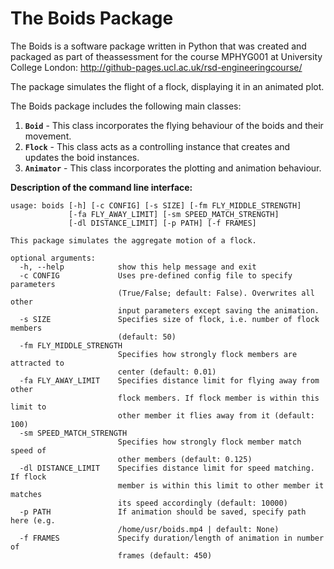 # The Boids Package

The Boids is a software package written in Python that was created and packaged as part of theassessment for the course MPHYG001 at University College London:
http://github-pages.ucl.ac.uk/rsd-engineeringcourse/

The package simulates the flight of a flock, displaying it in an animated plot.

The Boids package includes the following main classes:

1. <b><code>Boid</code></b> - This class incorporates the flying behaviour of the boids and their movement.
2. <b><code>Flock</code></b> - This class acts as a controlling instance that creates and updates the boid instances.
3. <b><code>Animator</code></b> - This class incorporates the plotting and animation behaviour.


<b>Description of the command line interface:</b>

```
usage: boids [-h] [-c CONFIG] [-s SIZE] [-fm FLY_MIDDLE_STRENGTH]
             [-fa FLY_AWAY_LIMIT] [-sm SPEED_MATCH_STRENGTH]
             [-dl DISTANCE_LIMIT] [-p PATH] [-f FRAMES]

This package simulates the aggregate motion of a flock.

optional arguments:
  -h, --help            show this help message and exit
  -c CONFIG             Uses pre-defined config file to specify parameters
                        (True/False; default: False). Overwrites all other
                        input parameters except saving the animation.
  -s SIZE               Specifies size of flock, i.e. number of flock members
                        (default: 50)
  -fm FLY_MIDDLE_STRENGTH
                        Specifies how strongly flock members are attracted to
                        center (default: 0.01)
  -fa FLY_AWAY_LIMIT    Specifies distance limit for flying away from other
                        flock members. If flock member is within this limit to
                        other member it flies away from it (default: 100)
  -sm SPEED_MATCH_STRENGTH
                        Specifies how strongly flock member match speed of
                        other members (default: 0.125)
  -dl DISTANCE_LIMIT    Specifies distance limit for speed matching. If flock
                        member is within this limit to other member it matches
                        its speed accordingly (default: 10000)
  -p PATH               If animation should be saved, specify path here (e.g.
                        /home/usr/boids.mp4 | default: None)
  -f FRAMES             Specify duration/length of animation in number of
                        frames (default: 450)
```